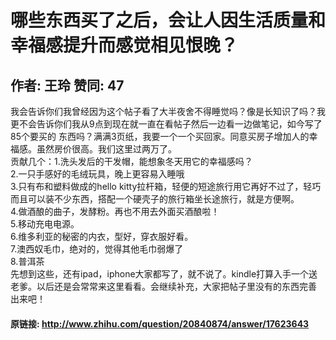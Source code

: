 # 哪些东西买了之后，会让人因生活质量和幸福感提升而感觉相见恨晚？
## 作者: 王玲  赞同: 47
我会告诉你们我曾经因为这个帖子看了大半夜舍不得睡觉吗？像是长知识了吗？我更不会告诉你们我从9点到现在就一直在看帖子然后一边看一边做笔记，如今写了85个要买的
东西吗？满满3页纸，我要一个一个买回家。同意买房子增加人的幸福感。虽然房价很高。我们这里过两万了。  
贡献几个：1.洗头发后的干发帽，能想象冬天用它的幸福感吗？  
2.一只手感好的毛绒玩具，晚上更容易入睡哦  
3.只有布和塑料做成的hello kitty拉杆箱，轻便的短途旅行用它再好不过了，轻巧而且可以装不少东西，搭配一个硬壳子的旅行箱坐长途旅行，就是方便啊。  
4.做酒酿的曲子，发酵粉。再也不用去外面买酒酿啦！  
5.移动充电电源。  
6.维多利亚的秘密的内衣，型好，穿衣服好看。  
7.澳西奴毛巾，绝对的，觉得其他毛巾弱爆了  
8.普洱茶  
先想到这些，还有ipad，iphone大家都写了，就不说了。kindle打算入手一个送老爹。以后还是会常常来这里看看。会继续补充，大家把帖子里没有的东西完善
出来吧！

#### 原链接: http://www.zhihu.com/question/20840874/answer/17623643